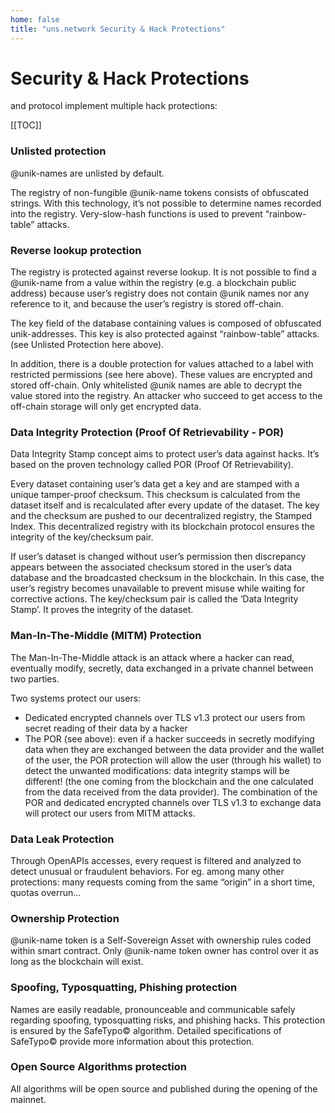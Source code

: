 ```yaml
---
home: false
title: "uns.network Security & Hack Protections"
---
```


# Security & Hack Protections

<uns/> and protocol implement multiple hack protections:

[[TOC]]

### Unlisted protection

@unik-names are unlisted by default.

The registry of non-fungible @unik-name tokens consists of obfuscated strings. With this technology, it’s not possible to determine names recorded into the registry. Very-slow-hash functions is used to prevent “rainbow-table” attacks.

### Reverse lookup protection

The registry is protected against reverse lookup. It is not possible to find a @unik-name from a value within the registry (e.g. a blockchain public address) because user’s registry does not contain @unik names nor any reference to it, and because the user’s registry is stored off-chain. 

The key field of the database containing values is composed of obfuscated unik-addresses. This key is also protected against “rainbow-table” attacks. (see Unlisted Protection here above).

In addition, there is a double protection for values attached to a label with restricted permissions (see here above). These values are encrypted and stored off-chain. Only whitelisted @unik names are able to decrypt the value stored into the registry. An attacker who succeed to get access to the off-chain storage will only get encrypted data. 

### Data Integrity Protection (Proof Of Retrievability - POR)

Data Integrity Stamp concept aims to protect user’s data against hacks. It’s based on the proven technology called POR (Proof Of Retrievability).

Every dataset containing user’s data get a key and are stamped with a unique tamper-proof checksum. This checksum is calculated from the dataset itself and is recalculated after every update of the dataset. The key and the checksum are pushed to our decentralized registry, the Stamped Index. This decentralized registry with its blockchain protocol ensures the integrity of the key/checksum pair. 

If user’s dataset is changed without user’s permission then discrepancy appears between the associated checksum stored in the user’s data database and the broadcasted checksum in the blockchain. In this case, the user’s registry becomes unavailable to prevent misuse while waiting for corrective actions.
The key/checksum pair is called the ‘Data Integrity Stamp’. It proves the integrity of the dataset. 

### Man-In-The-Middle (MITM) Protection

The Man-In-The-Middle attack is an attack where a hacker can read, eventually modify, secretly, data exchanged in a private channel between two parties.

Two systems protect our users:
- Dedicated encrypted channels over TLS v1.3 protect our users from secret reading of their data by a hacker
- The POR (see above): even if a hacker succeeds in secretly modifying data when they are exchanged between the data provider and the wallet of the user, the POR protection will allow the user (through his wallet) to detect the unwanted modifications: data integrity stamps will be different! (the one coming from the blockchain and the one calculated from the data received from the data provider). The combination of the POR and dedicated encrypted channels over TLS v1.3 to exchange data will protect our users from MITM attacks.

### Data Leak Protection

Through OpenAPIs accesses, every request is filtered and analyzed to detect unusual or fraudulent behaviors. For eg. among many other protections: many requests coming from the same “origin” in a short time, quotas overrun...

### Ownership Protection

@unik-name token is a Self-Sovereign Asset with ownership rules coded within <uns/> smart contract. Only @unik-name token owner has control over it as long as the <uns/> blockchain will exist.

### Spoofing, Typosquatting, Phishing protection

Names are easily readable, pronounceable and communicable safely regarding spoofing, typosquatting risks, and phishing hacks. This protection is ensured by the SafeTypo© algorithm. Detailed specifications of SafeTypo© provide more information about this protection.

### Open Source Algorithms protection

All algorithms will be open source and published during the opening of the mainnet.
